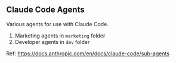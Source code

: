## Claude Code Agents

Various agents for use with Claude Code.

1. Marketing agents in `marketing` folder
2. Developer agents in `dev` folder

Ref: https://docs.anthropic.com/en/docs/claude-code/sub-agents
